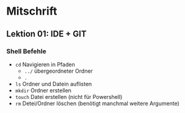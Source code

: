 # Mitschrift

## Lektion 01: IDE + GIT

### Shell Befehle

- `cd` Navigieren in Pfaden 
  - `../` übergeordneter Ordner
  - `.` 
- `ls` Ordner und Datein auflisten 
- `mkdir` Ordner erstellen
- `touch` Datei erstellen (nicht für Powershell)
- `rm` Detei/Ordner löschen (benötigt manchmal weitere Argumente)
